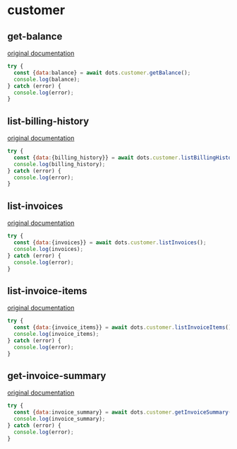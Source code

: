 # customer

## get-balance
[original documentation](https://developers.digitalocean.com/documentation/v2/#balance)
```javascript
try {
  const {data:balance} = await dots.customer.getBalance();
  console.log(balance);
} catch (error) {
  console.log(error);
}
```

## list-billing-history
[original documentation](https://developers.digitalocean.com/documentation/v2/#list-billing-history)
```javascript
try {
  const {data:{billing_history}} = await dots.customer.listBillingHistory();
  console.log(billing_history);
} catch (error) {
  console.log(error);
}
```

## list-invoices
[original documentation](https://developers.digitalocean.com/documentation/v2/#list-all-invoices)
```javascript
try {
  const {data:{invoices}} = await dots.customer.listInvoices();
  console.log(invoices);
} catch (error) {
  console.log(error);
}
```

## list-invoice-items
[original documentation](https://developers.digitalocean.com/documentation/v2/#retrieve-an-invoice-by-uuid)
```javascript
try {
  const {data:{invoice_items}} = await dots.customer.listInvoiceItems();
  console.log(invoice_items);
} catch (error) {
  console.log(error);
}
```

## get-invoice-summary
[original documentation](https://developers.digitalocean.com/documentation/v2/#retrieve-an-invoice-summary-by-uuid)
```javascript
try {
  const {data:invoice_summary} = await dots.customer.getInvoiceSummary();
  console.log(invoice_summary);
} catch (error) {
  console.log(error);
}
```
